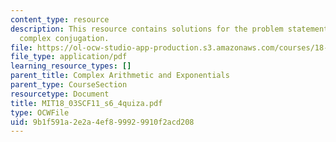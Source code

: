```yaml
---
content_type: resource
description: This resource contains solutions for the problem statements related to
  complex conjugation.
file: https://ol-ocw-studio-app-production.s3.amazonaws.com/courses/18-03sc-differential-equations-fall-2011/9b1f591a2e2a4ef899929910f2acd208_MIT18_03SCF11_s6_4quiza.pdf
file_type: application/pdf
learning_resource_types: []
parent_title: Complex Arithmetic and Exponentials
parent_type: CourseSection
resourcetype: Document
title: MIT18_03SCF11_s6_4quiza.pdf
type: OCWFile
uid: 9b1f591a-2e2a-4ef8-9992-9910f2acd208
---
```

